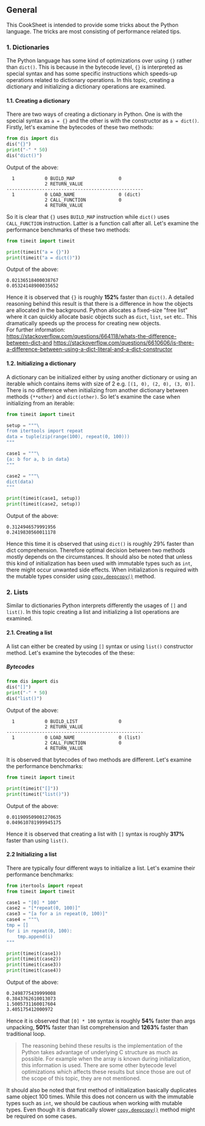 ## General
This CookSheet is intended to provide some tricks about the Python language. The tricks are most consisting of 
performance related tips.

### 1. Dictionaries
The Python language has some kind of optimizations over using `{}` rather than `dict()`. This is because in the
bytecode level, `{}` is interpreted as special syntax and has some specific instructions which speeds-up operations
related to dictionary operations. In this topic, creating a dictionary and initializing a dictionary operations are
examined.

#### 1.1. Creating a dictionary
There are two ways of creating a dictionary in Python. One is with the special syntax as `a = {}` and the other is
with the constructor as `a = dict()`. Firstly, let's examine the bytecodes of these two methods:
```python
from dis import dis
dis("{}")
print("-" * 50)
dis("dict()")
```
Output of the above:
```
  1           0 BUILD_MAP                0
              2 RETURN_VALUE
--------------------------------------------------
  1           0 LOAD_NAME                0 (dict)
              2 CALL_FUNCTION            0
              4 RETURN_VALUE
```
So it is clear that `{}` uses `BUILD_MAP` instruction while `dict()` uses `CALL_FUNCTION` instruction. Latter is a
function call after all. Let's examine the performance benchmarks of these two methods:
```python
from timeit import timeit

print(timeit("a = {}"))
print(timeit("a = dict()"))
```
Output of the above:
```
0.02136518400038767
0.05324148900035652
```
Hence it is observed that `{}` is roughly **152%** faster than `dict()`. A detailed reasoning behind this result is that
there is a difference in how the objects are allocated in the background. Python allocates a fixed-size
"free list" where it can quickly allocate basic objects such as `dict`, `list`, `set` etc.. This dramatically
speeds up the process for creating new objects.\
For further information:\
https://stackoverflow.com/questions/664118/whats-the-difference-between-dict-and
https://stackoverflow.com/questions/6610606/is-there-a-difference-between-using-a-dict-literal-and-a-dict-constructor

#### 1.2. Initializing a dictionary
A dictionary can be initialized either by using another dictionary or using an iterable which contains items with
size of 2 e.g. `[(1, 0), (2, 0), (3, 0)]`. There is no difference when initializing from another dictionary between
methods `{**other}` and `dict(other)`. So let's examine the case when initializing from an iterable:
```python
from timeit import timeit

setup = """\
from itertools import repeat
data = tuple(zip(range(100), repeat(0, 100)))
"""

case1 = """\
{a: b for a, b in data}
"""

case2 = """\
dict(data)
"""

print(timeit(case1, setup))
print(timeit(case2, setup))
``` 
Output of the above:
```
0.3124946579991956
0.2419830560011178
```
Hence this time it is observed that using `dict()` is roughly 29% faster than dict comprehension. Therefore optimal
decision between two methods mostly depends on the circumstances. It should also be noted that unless this kind of
initialization has been used with immutable types such as `int`, there might occur unwanted side effects. When
initialization is required with the mutable types consider using 
[`copy.deepcopy()`](https://docs.python.org/3/library/copy.html#copy.deepcopy) method.

### 2. Lists
Similar to dictionaries Python interprets differently the usages of `[]` and `list()`. In this topic creating a list
and initializing a list operations are examined.

#### 2.1. Creating a list
A list can either be created by using `[]` syntax or using `list()` constructor method. Let's examine the
bytecodes of the these:

##### Bytecodes
```python
from dis import dis
dis("[]")
print("-" * 50)
dis("list()")
```
Output of the above:
```
  1           0 BUILD_LIST               0
              2 RETURN_VALUE
--------------------------------------------------
  1           0 LOAD_NAME                0 (list)
              2 CALL_FUNCTION            0
              4 RETURN_VALUE
```
It is observed that bytecodes of two methods are different. Let's examine the performance benchmarks:
```python
from timeit import timeit

print(timeit("[]"))
print(timeit("list()"))
```
Output of the above:
```
0.011909509001270635
0.049610781999945175
```
Hence it is observed that creating a list with `[]` syntax is roughly **317%** faster than using `list()`.

#### 2.2 Initializing a list

There are typically four different ways to initialize a list. Let's examine their performance benchmarks:
```python
from itertools import repeat
from timeit import timeit

case1 = "[0] * 100"
case2 = "[*repeat(0, 100)]"
case3 = "[a for a in repeat(0, 100)]"
case4 = """\
tmp = []
for i in repeat(0, 100):
    tmp.append(i)
"""

print(timeit(case1))
print(timeit(case2))
print(timeit(case3))
print(timeit(case4))
```
Output of the above:
```
0.2498775439999008
0.3843762610013073
1.5005731160017604
3.405175412000972
```
Hence it is observed that `[0] * 100` syntax is roughly **54%** faster than args unpacking, **501%** faster than
list comprehension and **1263%** faster than traditional loop.

> The reasoning behind these results is the implementation of the Python takes advantage of underlying C structure
> as much as possible. For example when the array is known during initialization, this information is used.
> There are some other bytecode level optimizations which affects these results but since those are out of the scope
> of this topic, they are not mentioned.

It should also be noted that first method of initialization basically duplicates same object 100 times. While this
does not concern us with the immutable types such as `int`, we should be cautious when working with mutable types.
Even though it is dramatically slower [`copy.deepcopy()`](https://docs.python.org/3/library/copy.html#copy.deepcopy)
method might be required on some cases.
